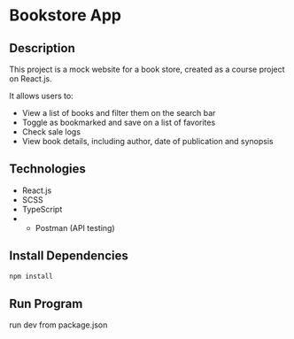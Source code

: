 # Bookstore App

## Description
This project is a mock website for a book store, created as a course project on React.js.

It allows users to:
- View a list of books and filter them on the search bar
- Toggle as bookmarked and save on a list of favorites
- Check sale logs
- View book details, including author, date of publication and synopsis

## Technologies
- React.js
- SCSS
- TypeScript
- - Postman (API testing)

## Install Dependencies
```sh
npm install
```
## Run Program
run dev from package.json
